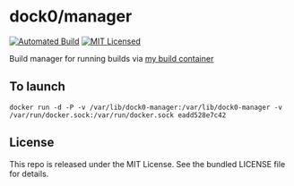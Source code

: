 dock0/manager
=======

[![Automated Build](http://img.shields.io/badge/automated-build-green.svg)](https://hub.docker.com/r/dock0/manager/)
[![MIT Licensed](http://img.shields.io/badge/license-MIT-green.svg)](https://tldrlegal.com/license/mit-license)

Build manager for running builds via [my build container](https://github.com/dock0/manager)

## To launch

```
docker run -d -P -v /var/lib/dock0-manager:/var/lib/dock0-manager -v /var/run/docker.sock:/var/run/docker.sock eadd528e7c42
```

## License

This repo is released under the MIT License. See the bundled LICENSE file for details.

